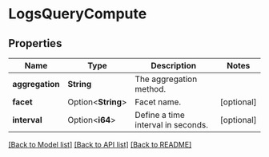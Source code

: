 # LogsQueryCompute

## Properties

Name | Type | Description | Notes
------------ | ------------- | ------------- | -------------
**aggregation** | **String** | The aggregation method. | 
**facet** | Option<**String**> | Facet name. | [optional]
**interval** | Option<**i64**> | Define a time interval in seconds. | [optional]

[[Back to Model list]](../README.md#documentation-for-models) [[Back to API list]](../README.md#documentation-for-api-endpoints) [[Back to README]](../README.md)


